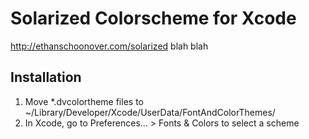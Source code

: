 Solarized Colorscheme for Xcode
===============================

http://ethanschoonover.com/solarized blah blah

Installation
------------
1. Move *.dvcolortheme files to ~/Library/Developer/Xcode/UserData/FontAndColorThemes/
2. In Xcode, go to Preferences... > Fonts & Colors to select a scheme
